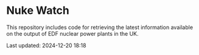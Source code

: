# Nuke Watch

This repository includes code for retrieving the latest information available on the output of EDF nuclear power plants in the UK.

Last updated: 2024-12-20 18:18